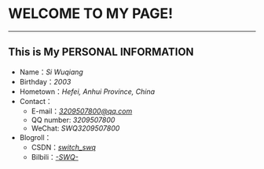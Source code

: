 # WELCOME TO MY PAGE!
---
## This is My PERSONAL INFORMATION
- Name：*Si Wuqiang*
- Birthday：*2003*
- Hometown：*Hefei, Anhui Province, China*
- Contact：
  - E\-mail：*3209507800@qq.com*
  - QQ number: *3209507800*
  - WeChat: *SWQ3209507800*
- Blogroll：
  - CSDN：*[switch_swq](https://blog.csdn.net/qq_32971095?type=blog)*
  - Bilbili：*[-SWQ-](https://space.bilibili.com/348651384)*
